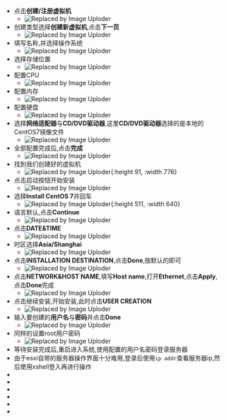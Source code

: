 - 点击**创建/注册虚拟机**
	- ![Replaced by Image Uploder](https://gitee.com/superficial/blogimage/raw/master/img/image_1648085726571_0.png)
- 创建类型选择**创建新虚拟机**,点击**下一页**
	- ![Replaced by Image Uploder](https://gitee.com/superficial/blogimage/raw/master/img/image_1648085740992_0.png)
- 填写名称,并选择操作系统
	- ![Replaced by Image Uploder](https://gitee.com/superficial/blogimage/raw/master/img/image_1648085763225_0.png)
- 选择存储位置
	- ![Replaced by Image Uploder](https://gitee.com/superficial/blogimage/raw/master/img/image_1648085784343_0.png)
- 配置CPU
	- ![Replaced by Image Uploder](https://gitee.com/superficial/blogimage/raw/master/img/image_1648085919993_0.png)
- 配置内存
	- ![Replaced by Image Uploder](https://gitee.com/superficial/blogimage/raw/master/img/image_1648085937782_0.png)
- 配置硬盘
	- ![Replaced by Image Uploder](https://gitee.com/superficial/blogimage/raw/master/img/image_1648085954790_0.png)
- 选择**网络适配器**与**CD/DVD驱动器**,这里**CD/DVD驱动器**选择的是本地的CentOS7镜像文件
	- ![Replaced by Image Uploder](https://gitee.com/superficial/blogimage/raw/master/img/image_1648085970104_0.png)
- 全部配置完成后,点击**完成**
	- ![Replaced by Image Uploder](https://gitee.com/superficial/blogimage/raw/master/img/image_1648085995728_0.png)
- 找到我们创建好的虚拟机
	- ![Replaced by Image Uploder](https://gitee.com/superficial/blogimage/raw/master/img/image_1648086018648_0.png){:height 91, :width 776}
- 点击启动按钮开始安装
	- ![Replaced by Image Uploder](https://gitee.com/superficial/blogimage/raw/master/img/image_1648086044109_0.png)
- 选择**Install CentOS 7**并回车
	- ![Replaced by Image Uploder](https://gitee.com/superficial/blogimage/raw/master/img/image_1648086073181_0.png){:height 511, :width 640}
- 语言默认,点击**Continue**
	- ![Replaced by Image Uploder](https://gitee.com/superficial/blogimage/raw/master/img/image_1648086351180_0.png)
- 点击**DATE&TIME**
	- ![Replaced by Image Uploder](https://gitee.com/superficial/blogimage/raw/master/img/image_1648086399872_0.png)
- 时区选择**Asia/Shanghai**
	- ![Replaced by Image Uploder](https://gitee.com/superficial/blogimage/raw/master/img/image_1648086464924_0.png)
- 点击**INSTALLATION DESTINATION**,点击**Done**,按默认的即可
	- ![Replaced by Image Uploder](https://gitee.com/superficial/blogimage/raw/master/img/image_1648086484918_0.png)
- 点击**NETWORK&HOST NAME**,填写**Host name**,打开**Ethernet**,点击**Apply**,点击**Done**完成
	- ![Replaced by Image Uploder](https://gitee.com/superficial/blogimage/raw/master/img/image_1648086523179_0.png)
- 点击继续安装,开始安装,此时点击**USER CREATION**
	- ![Replaced by Image Uploder](https://gitee.com/superficial/blogimage/raw/master/img/image_1648086542046_0.png)
- 输入要创建的**用户名**与**密码**并点击**Done**
	- ![Replaced by Image Uploder](https://gitee.com/superficial/blogimage/raw/master/img/image_1648086609450_0.png)
- 同样的设置root用户密码
	- ![Replaced by Image Uploder](https://gitee.com/superficial/blogimage/raw/master/img/image_1648087016795_0.png)
- 等待安装完成后,重启进入系统,使用配置的用户名密码登录服务器
- 由于esxi自带的服务器操作界面十分难用,登录后使用`ip addr`查看服务器ip,然后使用xshell登入再进行操作
-
-
-
-
-
-